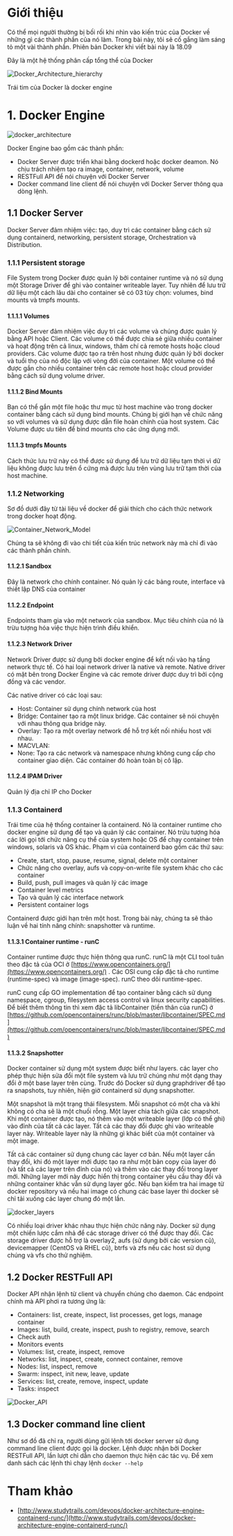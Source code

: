 ﻿# Giới thiệu

Có thể mọi người thường bị bối rối khi nhìn vào kiến trúc của Docker về những gì các thành phần của nó làm. Trong bài này, tôi sẽ cố gắng làm sáng tỏ một vài thành phần. Phiên bản Docker khi viết bài này là 18.09

Đây là một hệ thống phân cấp tổng thể của Docker

![Docker_Architecture_hierarchy](../images/Docker_Architecture_hierarchy.png)

Trái tim của Docker là docker engine

# 1. Docker Engine

![docker_architecture](../images/docker_architecture.jpg)

Docker Engine bao gồm các thành phần:

- Docker Server được triển khai bằng dockerd hoặc docker deamon. Nó chịu trách nhiệm tạo ra image, container, network, volume
- RESTFull API để nói chuyện với Docker Server
- Docker command line client để nói chuyện với Docker Server thông qua dòng lệnh.

## 1.1 Docker Server

Docker Server đảm nhiệm việc: tạo, duy trì các container bằng cách sử dụng containerd, networking, persistent storage, Orchestration và Distribution.

### 1.1.1 Persistent storage

File System trong Docker được quản lý bởi container runtime và nó sử dụng một Storage Driver để ghi vào container writeable layer. Tuy nhiên để lưu trữ dữ liệu một cách lâu dài cho container sẽ có 03 tùy chọn: volumes, bind mounts và tmpfs mounts.

#### 1.1.1.1 Volumes

Docker Server đảm nhiệm việc duy trì các volume và chúng được quản lý bằng API hoặc Client. Các volume có thể được chia sẻ giữa nhiều container và hoạt động trên cả linux, windows, thâm chí cả remote hosts hoặc cloud providers. Các volume được tạo ra trên host nhưng được quản lý bởi docker và tuổi thọ của nó độc lập với vòng đời của container. Một volume có thể được gắn cho nhiều container trên các remote host hoặc cloud provider bằng cách sử dụng volume driver.

#### 1.1.1.2 Bind Mounts

Bạn có thể gắn một file hoặc thư mục từ host machine vào trong docker container bằng cách sử dụng bind mounts. Chúng bị giới hạn về chức năng so với volumes và sử dụng được dẫn file hoàn chỉnh của host system. Các Volume được ưu tiên để bind mounts cho các ứng dụng mới.

#### 1.1.1.3 tmpfs Mounts

Cách thức lưu trữ này có thể được sử dụng để lưu trữ dữ liệu tạm thời vì dữ liệu không được lưu trên ổ cứng mà được lưu trên vùng lưu trữ tạm thời của host machine.

### 1.1.2 Networking

Sơ đồ dưới đây từ tài liệu về docker để giải thích cho cách thức network trong docker hoạt động.

![Container_Network_Model](../images/Container_Network_Model.png)

Chúng ta sẽ không đi vào chi tiết của kiến trúc network này mà chỉ đi vào các thành phần chính.

#### 1.1.2.1 Sandbox

Đây là network cho chính container. Nó quản lý các bảng route, interface và thiết lập DNS của container

#### 1.1.2.2 Endpoint

Endpoints tham gia vào một network của sandbox. Mục tiêu chính của nó là trừu tượng hóa việc thực hiện trình điều khiển.

#### 1.1.2.3 Network Driver

Network Driver được sử dụng bởi docker engine để kết nối vào hạ tầng network thực tế. Có hai loại network driver là native và remote. Native driver có mặt bên trong Docker Engine và các remote driver được duy trì bởi cộng đồng và các vendor. 

Các native driver có các loại sau:

- Host: Container sử dụng chính network của host
- Bridge: Container tạo ra một linux bridge. Các container sẽ nói chuyện với nhau thông qua bridge này.
- Overlay: Tạo ra một overlay network để hỗ trợ kết nối nhiều host với nhau.
- MACVLAN:
- None: Tạo ra các network và namespace nhưng không cung cấp cho container giao diện. Các container đó hoàn toàn bị cô lập.

#### 1.1.2.4 IPAM Driver

Quản lý địa chỉ IP cho Docker

### 1.1.3 Containerd

Trái time của hệ thống container là containerd. Nó là container runtime cho docker engine sử dụng để tạo và quản lý các container. Nó trừu tượng hóa các lời gọi tới chức năng cụ thể của system hoặc OS để chạy container trên windows, solaris và OS khác. Phạm vi của containerd bao gồm các thứ sau:

- Create, start, stop, pause, resume, signal, delete một container
- Chức năng cho overlay, aufs và copy-on-write file system khác cho các container
- Build, push, pull images và quản lý các image
- Container level metrics
- Tạo và quản lý các interface network
- Persistent container logs

Containerd được giới hạn trên một host. Trong bài này, chúng ta sẽ thảo luận về hai tính năng chính: snapshotter và runtime.

#### 1.1.3.1 Container runtime - runC

Container runtime được thực hiện thông qua runC. runC là một CLI tool tuân theo đặc tả của OCI ở [https://www.opencontainers.org/](https://www.opencontainers.org/) . Các OSI cung cấp đặc tả cho runtime (runtime-spec) và image (image-spec). runC theo dõi runtime-spec.

runC cung cấp GO implementation để tạo container bằng cách sử dụng namespace, cgroup, filesystem access control và linux security capabilities. Để biết thêm thông tin thì xem đặc tả libContainer (tiền thân của runC) ở [https://github.com/opencontainers/runc/blob/master/libcontainer/SPEC.md](https://github.com/opencontainers/runc/blob/master/libcontainer/SPEC.md)

#### 1.1.3.2 Snapshotter

Docker container sử dụng một system được biết như layers. các layer cho phép thực hiện sửa đổi một file system và lưu trữ chúng như một dạng thay đổi ở một base layer trên cùng. Trước đó Docker sử dụng graphdriver để tạo ra snapshots, tuy nhiên, hiện giờ containerd sử dụng snapshotter.

Một snapshot là một trạng thái filesystem. Mỗi snapshot có một cha và khi không có cha sẽ là một chuối rỗng. Một layer chia tách giữa các snapshot. Khi một container được tạo, nó thêm vào một writeable layer (lớp có thể ghi) vào đỉnh của tất cả các layer. Tất cả các thay đổi được ghi vào writeable layer này. Writeable layer này là những gì khác biết của một container và một image.

Tất cả các container sử dụng chung các layer cơ bản. Nếu một layer cần thay đổi, khi đó một layer mới được tạo ra như một bản copy của layer đó (và tất cả các layer trên đỉnh của nó) và thêm vào các thay đổi trong layer mới. Những layer mới này được hiển thị trong container yêu cầu thay đổi và những container khác vẫn sử dụng layer gốc. Nếu bạn kiểm tra hai image từ docker repository và nếu hai image có chung các base layer thì docker sẽ chỉ tải xuống các layer chung đó một lần.

![docker_layers](../images/docker_layers.jpg)

Có nhiều loại driver khác nhau thực hiện chức năng này. Docker sử dụng một chiến lược cắm nhả để các storage driver có thể được thay đổi. Các storage driver được hỗ trợ là overlay2, aufs (sử dụng bởi các version cũ), devicemapper (CentOS và RHEL cũ), btrfs và zfs nếu các host sử dụng chúng và vfs cho thử nghiệm.

## 1.2 Docker RESTFull API

Docker API nhận lệnh từ client và chuyển chúng cho daemon. Các endpoint chính mà API phơi ra tương ứng là:

- Containers: list, create, inspect, list processes, get logs, manage container
- Images: list, build, create, inspect, push to registry, remove, search
- Check auth
- Monitors events
- Volumes: list, create, inspect, remove
- Networks: list, inspect, create, connect container, remove
- Nodes: list, inspect, remove
- Swarm: inspect, init new, leave, update
- Services: list, create, remove, inspect, update
- Tasks: inspect

![Docker_API](../images/Docker_API.png)

## 1.3 Docker command line client

Như sơ đồ đã chỉ ra, người dùng gửi lệnh tới docker server sử dụng command line client được gọi là docker. Lệnh được nhận bởi Docker RESTFull API, lần lượt chỉ dẫn cho daemon thực hiện các tác vụ. Để xem danh sách các lệnh thì chạy lệnh `docker --help`

# Tham khảo
- [http://www.studytrails.com/devops/docker-architecture-engine-containerd-runc/](http://www.studytrails.com/devops/docker-architecture-engine-containerd-runc/)
